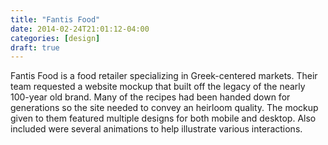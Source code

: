 ```yaml
---
title: "Fantis Food"
date: 2014-02-24T21:01:12-04:00
categories: [design]
draft: true
---
```


Fantis Food is a food retailer specializing in Greek-centered markets. Their team requested a website mockup that built off the legacy of the nearly 100-year old brand. Many of the recipes had been handed down for generations so the site needed to convey an heirloom quality. The mockup given to them featured multiple designs for both mobile and desktop. Also included were several animations to help illustrate various interactions.